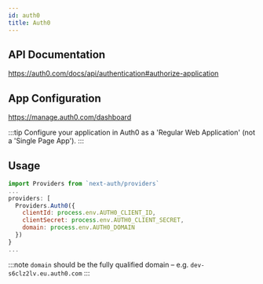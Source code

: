 ```yaml
---
id: auth0
title: Auth0
---
```


## API Documentation

https://auth0.com/docs/api/authentication#authorize-application

## App Configuration

https://manage.auth0.com/dashboard

:::tip
Configure your application in Auth0 as a 'Regular Web Application' (not a 'Single Page App').
:::

## Usage

```js
import Providers from `next-auth/providers`
...
providers: [
  Providers.Auth0({
    clientId: process.env.AUTH0_CLIENT_ID,
    clientSecret: process.env.AUTH0_CLIENT_SECRET,
    domain: process.env.AUTH0_DOMAIN
  })
}
...
```

:::note
`domain` should be the fully qualified domain – e.g. `dev-s6clz2lv.eu.auth0.com`
:::